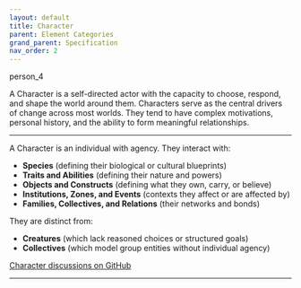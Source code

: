 ```yaml
---
layout: default
title: Character
parent: Element Categories
grand_parent: Specification
nav_order: 2
---
```


<span class="material-symbols-outlined">person_4</span>

A Character is a self-directed actor with the capacity to choose, respond, and shape the world around them. Characters serve as the central drivers of change across most worlds. They tend to have complex motivations, personal history, and the ability to form meaningful relationships.

---

A Character is an individual with agency. They interact with:

- **Species** (defining their biological or cultural blueprints)  
- **Traits and Abilities** (defining their nature and powers)  
- **Objects and Constructs** (defining what they own, carry, or believe)  
- **Institutions, Zones, and Events** (contexts they affect or are affected by)  
- **Families, Collectives, and Relations** (their networks and bonds)

They are distinct from:

- **Creatures** (which lack reasoned choices or structured goals)  
- **Collectives** (which model group entities without individual agency)  
 
[Character discussions on GitHub](https://github.com/OnlyWorlds/OnlyWorlds/discussions/categories/Character)

---